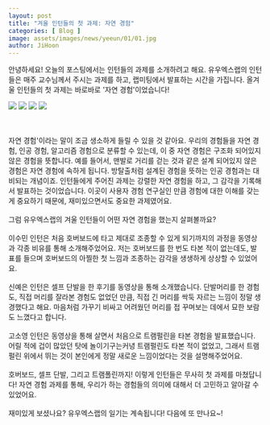 ```yaml
---
layout: post
title: "겨울 인턴들의 첫 과제: 자연 경험"
categories: [ Blog ]
image: assets/images/news/yeeun/01/01.jpg
author: JiHoon
---
```

안녕하세요! 오늘의 포스팅에서는 인턴들의 과제를 소개하려고 해요. 유우엑스랩의 인턴들은 매주 교수님께서 주시는 과제를 하고, 랩미팅에서 발표하는 시간을 가집니다. 올겨울 인턴들의 첫 과제는 바로바로 '자연 경험'이었습니다!

<img src="{{site.baseurl}}/assets/images/news/yeeun/01/01.jpg">
<img src="{{site.baseurl}}/assets/images/news/yeeun/01/02.jpg">
<img src="{{site.baseurl}}/assets/images/news/yeeun/01/03.jpg">
<img src="{{site.baseurl}}/assets/images/news/yeeun/01/04.jpg">

<br><br>
자연 경험'이라는 말이 조금 생소하게 들릴 수 있을 것 같아요. 우리의 경험들을 자연 경험, 인공 경험, 알고리즘 경험으로 분류할 수 있는데, 이 중 자연 경험은 구조화 되어있지 않은 경험을 뜻합니다. 예를 들어서, 맨발로 거리를 걷는 것과 같은 설계 되어있지 않은 경험은 자연 경험에 속하게 됩니다. 방탈출처럼 설계된 경험을 뜻하는 인공 경험과는 대비되는 개념이죠. 인턴들에게 주어진 과제는 강렬한 자연 경험을 하고, 그 감각을 기록해서 발표하는 것이었습니다. 이곳이 사용자 경험 연구실인 만큼 경험에 대한 이해를 갖는 게 중요하기 때문에, 재미있으면서도 중요한 과제였어요. 
<br><br>
그럼 유우엑스랩의 겨울 인턴들이 어떤 자연 경험을 했는지 살펴볼까요?
<br><br>
이수민 인턴은 처음 호버보드에 타고 제대로 조종할 수 있게 되기까지의 과정을 동영상과 각종 비유를 통해 소개해주었어요. 저는 호버보드를 한 번도 타본 적이 없는데도, 발표를 들으며 호버보드의 아찔한 첫 느낌과 조종하는 감각을 생생하게 상상할 수 있었어요. 
<br><br>
신예은 인턴은 셀프 단발을 한 후기를 동영상을 통해 소개했습니다. 단발머리를 한 경험도, 직접 머리를 잘라본 경험도 없었던 만큼, 직접 긴 머리를 싹둑 자르는 느낌이 정말 생경했다고 해요. 마음처럼 가꾸기 비싸고 어려웠던 머리를 접 꾸며보는 데에서 묘한 보람도 느꼈다고 합니다.
<br><br>
고소영 인턴은 동영상을 통해 살면서 처음으로 트램펄린을 타본 경험을 발표했습니다. 어릴 적에 겁이 많았던 탓에 놀이기구는커녕 트램펄린도 타본 적이 없었고, 그래서 트램펄린 위에서 뛰는 것이 본인에게 정말 새로운 느낌이었다는 것을 설명해주었어요. 
<br><br>
호버보드, 셀프 단발, 그리고 트램폴린까지! 이렇게 인턴들은 무사히 첫 과제를 마쳤답니다! 자연 경험 과제를 통해, 우리가 하는 경험들의 의미에 대해서 더 고민하고 알아갈 수 있었어요. 
<br><br>
재미있게 보셨나요? 유우엑스랩의 일기는 계속됩니다! 
다음에 또 만나요~!
